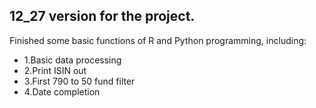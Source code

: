 ## 12_27 version for the project. 
Finished some basic functions of R and Python programming, including:
+ 1.Basic data processing
+ 2.Print ISIN out
+ 3.First 790 to 50 fund filter
+ 4.Date completion
